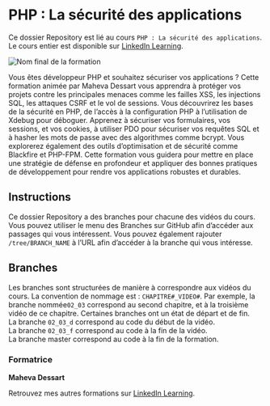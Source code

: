 # PHP : La sécurité des applications

Ce dossier Repository est lié au cours `PHP : La sécurité des applications`. Le cours entier est disponible sur [LinkedIn Learning][lil-course-url].

![Nom final de la formation][lil-thumbnail-url] 

Vous êtes développeur PHP et souhaitez sécuriser vos applications ? Cette formation animée par Maheva Dessart vous apprendra à protéger vos projets contre les principales menaces comme les failles XSS, les injections SQL, les attaques CSRF et le vol de sessions. Vous découvrirez les bases de la sécurité en PHP, de l’accès à la configuration PHP à l’utilisation de Xdebug pour déboguer. Apprenez à sécuriser vos formulaires, vos sessions, et vos cookies, à utiliser PDO pour sécuriser vos requêtes SQL et à hasher les mots de passe avec des algorithmes comme bcrypt. Vous explorerez également des outils d’optimisation et de sécurité comme Blackfire et PHP-FPM. Cette formation vous guidera pour mettre en place une stratégie de défense en profondeur et appliquer des bonnes pratiques de développement pour rendre vos applications robustes et durables.

## Instructions

Ce dossier Repository a des branches pour chacune des vidéos du cours. Vous pouvez utiliser le menu des Branches sur GitHub afin d’accéder aux passages qui vous intéressent. Vous pouvez également rajouter `/tree/BRANCH_NAME` à l’URL afin d’accéder à la branche qui vous intéresse. 

## Branches

Les branches sont structurées de manière à correspondre aux vidéos du cours. La convention de nommage est : `CHAPITRE#_VIDEO#`. Par exemple, la branche nommée`02_03` correspond au second chapitre, et à la troisième vidéo de ce chapitre. Certaines branches ont un état de départ et de fin.  
La branche `02_03_d` correspond au code du début de la vidéo.  
La branche `02_03_f` correspond au code à la fin de la vidéo.  
La branche master correspond au code à la fin de la formation. 

### Formatrice

**Maheva Dessart** 

 Retrouvez mes autres formations sur [LinkedIn Learning][lil-URL-trainer].

[0]: # (Replace these placeholder URLs with actual course URLs)
[lil-course-url]: https://www.linkedin.com/learning/php-la-securite-des-applications-2024
[lil-thumbnail-url]: https://media.licdn.com/dms/image/v2/D4E0DAQGYZV0xMNs2uw/learning-public-crop_675_1200/B4EZWo3.EdGwAY-/0/1742295000043?e=2147483647&v=beta&t=9LzKOmPLRh7DCeNlmJBc4bh0JFd7LQz1eYmduiOORt8
[lil-URL-trainer]: https://www.linkedin.com/learning/instructors/maheva-dessart

[1]: # (End of FR-Instruction ###############################################################################################)
